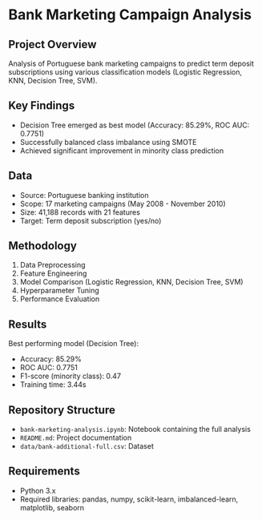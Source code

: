 # Bank Marketing Campaign Analysis

## Project Overview
Analysis of Portuguese bank marketing campaigns to predict term deposit subscriptions using various classification models (Logistic Regression, KNN, Decision Tree, SVM).

## Key Findings
- Decision Tree emerged as best model (Accuracy: 85.29%, ROC AUC: 0.7751)
- Successfully balanced class imbalance using SMOTE
- Achieved significant improvement in minority class prediction

## Data
- Source: Portuguese banking institution
- Scope: 17 marketing campaigns (May 2008 - November 2010)
- Size: 41,188 records with 21 features
- Target: Term deposit subscription (yes/no)

## Methodology
1. Data Preprocessing
2. Feature Engineering
3. Model Comparison (Logistic Regression, KNN, Decision Tree, SVM)
4. Hyperparameter Tuning
5. Performance Evaluation

## Results
Best performing model (Decision Tree):
- Accuracy: 85.29%
- ROC AUC: 0.7751
- F1-score (minority class): 0.47
- Training time: 3.44s

## Repository Structure
- `bank-marketing-analysis.ipynb`: Notebook containing the full analysis
- `README.md`: Project documentation
- `data/bank-additional-full.csv`: Dataset

## Requirements
- Python 3.x
- Required libraries: pandas, numpy, scikit-learn, imbalanced-learn, matplotlib, seaborn
